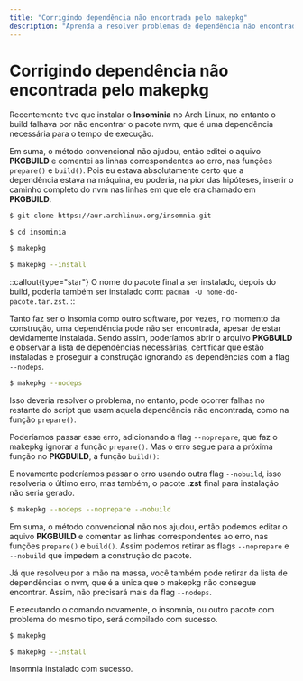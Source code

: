 ```yaml
---
title: "Corrigindo dependência não encontrada pelo makepkg"
description: "Aprenda a resolver problemas de dependência não encontrada ao usar o makepkg no Arch Linux, com dicas e soluções práticas."
---
```


# Corrigindo dependência não encontrada pelo makepkg

Recentemente tive que instalar o **Insominia** no Arch Linux, no entanto o build falhava por não encontrar o pacote nvm, que é uma dependência necessária para o tempo de execução.

Em suma, o método convencional não ajudou, então editei o aquivo **PKGBUILD** e comentei as linhas correspondentes ao erro, nas funções `prepare()` e `build()`. Pois eu estava absolutamente certo que a dependência estava na máquina, eu poderia, na pior das hipóteses, inserir o caminho completo do nvm nas linhas em que ele era chamado em **PKGBUILD**.

```bash
$ git clone https://aur.archlinux.org/insomnia.git

$ cd insominia

$ makepkg

$ makepkg --install
```

::callout{type="star"}
O nome do pacote final a ser instalado, depois do build, poderia também ser instalado com: `pacman -U nome-do-pacote.tar.zst`.
::

Tanto faz ser o Insomia como outro software, por vezes, no momento da construção, uma dependência pode não ser encontrada, apesar de estar devidamente instalada. Sendo assim, poderíamos abrir o arquivo **PKGBUILD** e observar a lista de dependências necessárias, certificar que estão instaladas e proseguir a construção ignorando as dependências com a flag `--nodeps`.

```bash
$ makepkg --nodeps
```

Isso deveria resolver o problema, no entanto, pode ocorrer falhas no restante do script que usam aquela dependência não encontrada, como na função `prepare()`.

Poderíamos passar esse erro, adicionando a flag `--noprepare`, que faz o makepkg ignorar a função `prepare()`. Mas o erro segue para a próxima função no **PKGBUILD**, a função `build()`:

E novamente poderíamos passar o erro usando outra flag `--nobuild`, isso resolveria o último erro, mas também, o pacote .**zst** final para instalação não seria gerado.

```bash
$ makepkg --nodeps --noprepare --nobuild
```

Em suma, o método convencional não nos ajudou, então podemos editar o aquivo **PKGBUILD** e comentar as linhas correspondentes ao erro, nas funções `prepare()` e `build()`. Assim podemos retirar as flags `--noprepare` e `--nobuild` que impedem a construção do pacote.

Já que resolveu por a mão na massa, você também pode retirar da lista de dependências o nvm, que é a única que o makepkg não consegue encontrar. Assim, não precisará mais da flag `--nodeps`.

E executando o comando novamente, o insomnia, ou outro pacote com problema do mesmo tipo, será compilado com sucesso.

```bash
$ makepkg

$ makepkg --install
```

Insomnia instalado com sucesso.
